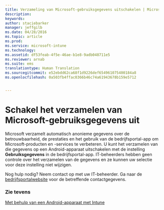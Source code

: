 ```yaml
---
title: Verzameling van Microsoft-gebruiksgegevens uitschakelen | Microsoft Intune
description: 
keywords: 
author: staciebarker
manager: jeffgilb
ms.date: 04/28/2016
ms.topic: article
ms.prod: 
ms.service: microsoft-intune
ms.technology: 
ms.assetid: df53feab-4f5e-46ae-b1e8-9adb048711e5
ms.reviewer: arnab
ms.suite: ems
translationtype: Human Translation
ms.sourcegitcommit: e52ebdd62ca68f1d9226def654961075400184a8
ms.openlocfilehash: 0a503fb4ffac0366b46c74a61943678b159e5712


---
```



# Schakel het verzamelen van Microsoft-gebruiksgegevens uit
Microsoft verzamelt automatisch anonieme gegevens over de betrouwbaarheid, de prestaties en het gebruik van de bedrijfsportal-app om Microsoft-producten en -services te verbeteren. U kunt het verzamelen van die gegevens op een Android-apparaat uitschakelen met de instelling **Gebruiksgegevens** in de bedrijfsportal-app. IT-beheerders hebben geen controle over het verzamelen van de gegevens en ze kunnen uw selectie voor deze instelling niet wijzigen.

Nog hulp nodig? Neem contact op met uw IT-beheerder. Ga naar de [bedrijfsportalwebsite](http://portal.manage.microsoft.com) voor de betreffende contactgegevens.

### Zie tevens
[Met behulp van een Android-apparaat met Intune](using-your-android-device-with-intune.md)


<!--HONumber=Jun16_HO4-->


